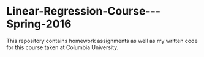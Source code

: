 # Linear-Regression-Course---Spring-2016
This repository contains homework assignments as well as my written code for this course taken at Columbia University.
